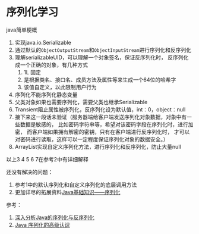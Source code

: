 # 序列化学习

java简单梗概
1. 实现java.io.Serializable
2. 通过默认的`ObjectOutputStream`和`ObjectInputStream`进行序列化和反序列化
3. 理解serializableUID，可以理解一个对象签名，保证反序列化时，
反序列化成一个正确的对象，有几种方式
    1. 1L 固定
    2. 是根据类名、接口名、成员方法及属性等来生成一个64位的哈希字
    3. 该值自定义，以此限制用户行为
4. 序列化不能序列化静态变量
5. 父类对象如果也需要序列化，需要父类也继承Serializable
6. Transient阻止属性被序列化，反序列化设为默认值，int：0，object：null
7. 接下来这一段话未验证（服务器端给客户端发送序列化对象数据，对象中有一些数据是敏感的，
比如密码字符串等，希望对该密码字段在序列化时，进行加密，
而客户端如果拥有解密的密钥，只有在客户端进行反序列化时，
才可以对密码进行读取，这样可以一定程度保证序列化对象的数据安全。）
8. ArrayList实现自定义序列化方法，进行序列化和反序列化，防止大量null

以上3 4 5 6 7在参考2中有详细解释

还没有解决的问题：
1. 参考1中的默认序列化和自定义序列化的底层调用方法
2. 更加详尽的拓展资料[Java基础知识——序列化](http://www.hollischuang.com/archives/1158)

参考：
1. [深入分析Java的序列化与反序列化](http://www.hollischuang.com/archives/1140)
2. [Java 序列化的高级认识](https://www.ibm.com/developerworks/cn/java/j-lo-serial/)

